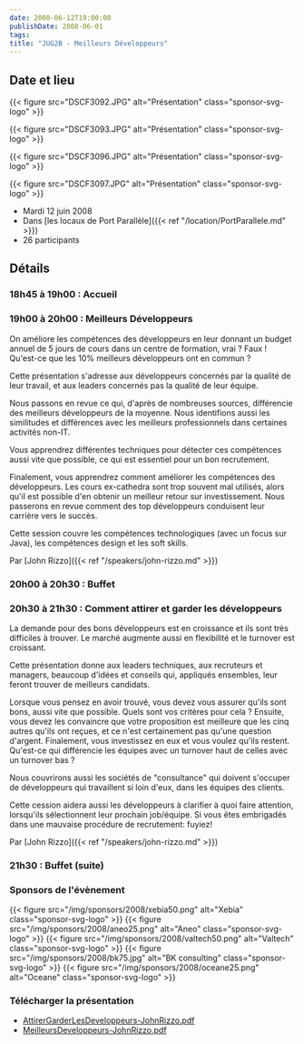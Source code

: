 ```yaml
---
date: 2008-06-12T19:00:00
publishDate: 2008-06-01
tags:
title: "JUG2B - Meilleurs Développeurs"
---
```


## Date et lieu

{{< figure src="DSCF3092.JPG" alt="Présentation" class="sponsor-svg-logo" >}}

{{< figure src="DSCF3093.JPG" alt="Présentation" class="sponsor-svg-logo" >}}

{{< figure src="DSCF3096.JPG" alt="Présentation" class="sponsor-svg-logo" >}}

{{< figure src="DSCF3097.JPG" alt="Présentation" class="sponsor-svg-logo" >}}

* Mardi 12 juin 2008
* Dans [les locaux de Port Parallèle]({{< ref "/location/PortParallele.md" >}})
* 26 participants

## Détails

### 18h45 à 19h00 : Accueil

### 19h00 à 20h00 : Meilleurs Développeurs

On améliore les compétences des développeurs en leur donnant un budget annuel de 5 jours de cours dans un centre de formation, vrai ? Faux ! Qu'est-ce que les 10% meilleurs développeurs ont en commun ?

Cette présentation s'adresse aux développeurs concernés par la qualité de leur travail, et aux leaders concernés pas la qualité de leur équipe.

Nous passons en revue ce qui, d'après de nombreuses sources, différencie des meilleurs développeurs de la moyenne. Nous identifions aussi les similitudes et différences avec les meilleurs professionnels dans certaines activités non-IT.

Vous apprendrez différentes techniques pour détecter ces compétences aussi vite que possible, ce qui est essentiel pour un bon recrutement.

Finalement, vous apprendrez comment améliorer les compétences des développeurs. Les cours ex-cathedra sont trop souvent mal utilisés, alors qu'il est possible d'en obtenir un meilleur retour sur investissement. Nous passerons en revue comment des top développeurs conduisent leur carrière vers le succès.

Cette session couvre les compétences technologiques (avec un focus sur Java), les compétences design et les soft skills.

Par [John Rizzo]({{< ref "/speakers/john-rizzo.md" >}})

### 20h00 à 20h30 : Buffet

### 20h30 à 21h30 : Comment attirer et garder les développeurs

La demande pour des bons développeurs est en croissance et ils sont très difficiles à trouver. Le marché augmente aussi en flexibilité et le turnover est croissant.

Cette présentation donne aux leaders techniques, aux recruteurs et managers, beaucoup d'idées et conseils qui, appliqués ensembles, leur feront trouver de meilleurs candidats.

Lorsque vous pensez en avoir trouvé, vous devez vous assurer qu'ils sont bons, aussi vite que possible. Quels sont vos critères pour cela ? Ensuite, vous devez les convaincre que votre proposition est meilleure que les cinq autres qu'ils ont reçues, et ce n'est certainement pas qu'une question d'argent. Finalement, vous investissez en eux et vous voulez qu'ils restent. Qu'est-ce qui différencie les équipes avec un turnover haut de celles avec un turnover bas ?

Nous couvrirons aussi les sociétés de "consultance" qui doivent s'occuper de développeurs qui travaillent si loin d'eux, dans les équipes des clients.

Cette cession aidera aussi les développeurs à clarifier à quoi faire attention, lorsqu'ils sélectionnent leur prochain job/équipe. Si vous êtes embrigadés dans une mauvaise procédure de recrutement: fuyiez!

Par [John Rizzo]({{< ref "/speakers/john-rizzo.md" >}})

### 21h30 : Buffet (suite)

### Sponsors de l'évènement

{{< figure src="/img/sponsors/2008/xebia50.png" alt="Xebia" class="sponsor-svg-logo" >}}
{{< figure src="/img/sponsors/2008/aneo25.png" alt="Aneo" class="sponsor-svg-logo" >}}
{{< figure src="/img/sponsors/2008/valtech50.png" alt="Valtech" class="sponsor-svg-logo" >}}
{{< figure src="/img/sponsors/2008/bk75.jpg" alt="BK consulting" class="sponsor-svg-logo" >}}
{{< figure src="/img/sponsors/2008/oceane25.png" alt="Oceane" class="sponsor-svg-logo" >}}

### Télécharger la présentation

* [AttirerGarderLesDeveloppeurs-JohnRizzo.pdf](AttirerGarderLesDeveloppeurs-JohnRizzo.pdf)
* [MeilleursDeveloppeurs-JohnRizzo.pdf](MeilleursDeveloppeurs-JohnRizzo.pdf)
